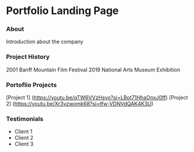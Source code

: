 # Portfolio Landing Page

### About
Introduction about the company

### Project History
2001 Banff Mountain Film Festival
2019 National Arts Museum Exhibition

### Portoflio Projects
[Project 1] (https://youtu.be/qTW6VVzHsyo?si=LBot71HhaOnxJ0ff)
[Project 2] (https://youtu.be/Xr3vzwomk68?si=tfw-VDNVdQAK4K3U)

### Testimonials
- Client 1
- Client 2
- Client 3
